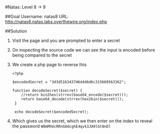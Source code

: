 #Natas: Level 8 -> 9

##Goal
Username: natas8
URL:      http://natas8.natas.labs.overthewire.org/index.php

##Solution
1. Visit the page and you are prompted to enter a secret

2. On inspecting the source code we can see the input is encoded before being compared to the secret

3. We create a php page to reverse this

    ```
    <?php
    
    $encodedSecret = "3d3d516343746d4d6d6c315669563362";

    function decodeSecret($secret) {
        //return bin2hex(strrev(base64_encode($secret)));
        return base64_decode(strrev(hex2bin($secret)));
     }

     echo decodeSecret($encodedSecret);
     ```

3. Which gives us the secret, which we then enter on the index to reveal the password `W0mMhUcRRnG8dcghE4qvk3JA9lGt8nDl`
